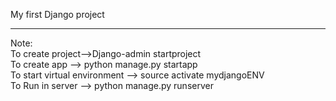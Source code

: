 My first Django project
<hr>
Note: <br>
To create project-->Django-admin startproject <name> <br>
To create app --> python manage.py startapp <name> <br>
To start virtual environment --> source activate mydjangoENV  <br>
To Run in server --> python manage.py runserver
